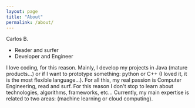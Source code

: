 ```yaml
---
layout: page
title: "About"
permalink: /about/
---
```


Carlos B.
- Reader and surfer
- Developer and Engineer

I love coding, for this reason. Mainly, I develop my projects in Java (mature products...) or if I want to prototype something: python or C++ (I loved it, it is the most flexible language...).
For all this, my real passion is Computer Engineering, read and surf. For this reason I don't stop to learn about technologies, algorithms, frameworks, etc... Currently, my main expertise is related to two areas:  (machine learning or cloud computing).
